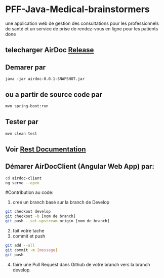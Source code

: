 # PFF-Java-Medical-brainstormers
une application web de gestion des consultations pour les professionnels de santé et un service de prise de rendez-vous en ligne pour les patients
done

## telecharger AirDoc [Release](https://github.com/pr-elhajji/PFF-Java-Medical-brainstormers/releases)

## Demarer par 

``` 
java -jar airdoc-0.0.1-SNAPSHOT.jar
```
## ou a partir de source code par

```bash
mvn spring-boot:run
```
## Tester par
```bash
mvn clean test
```
## Voir [Rest Documentation ](http://localhost:8080/swagger-ui.html)

## Démarer AirDocClient (Angular Web App) par:
```bash
cd airdoc-client
ng serve --open
```

#Contribution au code:
1. creé un branch basé sur la branch de Develop
```bash
git checkout develop
git checkout -b [nom de branch]
git push --set-upstream origin [nom de branch]
```
2. fait votre tache
3. commit et push
```bash
git add --all
git commit -m [message]
git push
```
4. faire une Pull Request dans Github de votre branch vers la branch develop.
